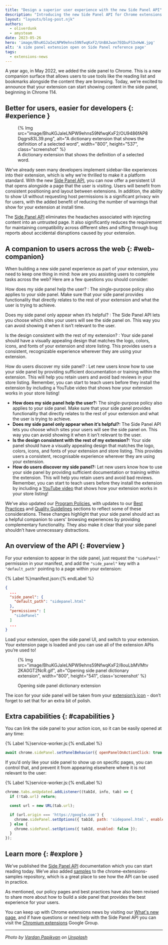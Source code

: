 ```yaml
---
title: "Design a superior user experience with the new Side Panel API"
description: "Introducing the new Side Panel API for Chrome extensions."  
layout: "layouts/blog-post.njk"
authors:
  - oliverdunk
  - amysteam
date: 2023-05-26
hero: 'image/BhuKGJaIeLNPW9ehns59NfwqKxF2/UnBAJwan7EQbuFS3xHwW.jpg'
alt: 'A side panel extension open on Side Panel reference page'
tags:
  - extensions-news
---
```


A year ago, in May 2022, we added the side panel to Chrome. This is a new companion surface that
allows users to use tools like the reading list and bookmarks alongside the content they are
browsing. Today, we’re excited to announce that your extension can start showing content in the side
panel, beginning in Chrome 114.

## Better for users, easier for developers {: #experience }

<figure>
  {% Img src="image/BhuKGJaIeLNPW9ehns59NfwqKxF2/OU9486fAP8Dqgrs83L39.png", alt="A dictionary extension that shows the definition of a selected word", width="800", height="537", class="screenshot" %}
  <figcaption>
  A dictionary extension that shows the definition of a selected word.
  </figcaption>
</figure>

We’ve already seen many developers implement sidebar-like experiences into their extension, which is
why we're thrilled to make it a platform standard. With the new [Side Panel API][api-sidepanel], you
can now offer a persistent UI that opens alongside a page that the user is visiting. Users will
benefit from consistent positioning and layout between extensions. In addition, the ability to show
UI without requesting host permissions is a significant privacy win for users, with the added
benefit of reducing the number of warnings that show for your extension at install time.

The [Side Panel API][api-sidepanel] eliminates the headaches associated with injecting content into
an untrusted page. It also significantly reduces the requirement for maintaining compatibility
across different sites and sifting through bug reports about accidental disruptions caused by your
extension.

## A companion to users across the web {: #web-companion}

When building a new side panel experience as part of your extension, you need to keep one thing in
mind: how are you assisting users to complete tasks across the web? Here are a few questions you
should consider:

How does my side panel help the user?
: The single-purpose policy also applies to your side panel. Make sure that your side panel provides functionality that directly relates to the rest of your extension and what the user is trying to achieve.

Does my side panel only appear when it’s helpful?
: The Side Panel API lets you choose which sites your users will see the side panel on. This way you can avoid showing it when it isn’t relevant to the user.

Is the design consistent with the rest of my extension?
: Your side panel should have a visually appealing design that matches the logo, colors, icons, and fonts of your extension and store listing. This provides users a consistent, recognizable experience wherever they are using your extension.

How do users discover my side panel?
: Let new users know how to use your side panel by providing sufficient documentation or training within the extension. This will help you retain users and avoid bad reviews in your store listing. Remember, you can start to teach users before they install the extension by including a YouTube video that shows how your extension works in your store listing!

* **How does my side panel help the user?:** The single-purpose policy also applies to your side panel. Make sure that your side panel provides functionality that directly relates to the rest of your extension and what the user is trying to achieve.
* **Does my side panel only appear when it’s helpful?:** The Side Panel API lets you choose which sites your users will see the side panel on. This way you can avoid showing it when it isn’t relevant to the user.
* **Is the design consistent with the rest of my extension?:** Your side panel should have a visually appealing design that matches the logo, colors, icons, and fonts of your extension and store listing. This provides users a consistent, recognisable experience wherever they are using your extension.
* **How do users discover my side panel?:** Let new users know how to use your side panel by providing sufficient documentation or training within the extension. This will help you retain users and avoid bad reviews. Remember, you can start to teach users before they install the extension by including a [YouTube video][cws-graphics] that shows how your extension works in your store listing!

We’ve also updated our [Program Policies](/docs/webstore/program-policies/), with updates to our [Best Practices](/docs/webstore/program-policies/best-practices/) and [Quality Guidelines](/docs/webstore/program-policies/quality-guidelines/) sections to reflect some of these considerations. These changes highlight that your side panel should act as a helpful companion to users' browsing experiences by providing complementary functionality. They also make it clear that your side panel shouldn’t have unnecessary distractions.

## An overview of the API {: #overview }

For your extension to appear in the side panel, just request the `"sidePanel"` permission in your manifest, and add the `"side_panel"` key with a `"default_path"` pointing to a page within your extension:

{% Label %}manifest.json:{% endLabel %}

```json
{
  ...
  "side_panel": {
    "default_path": "sidepanel.html"
  },
  "permissions": [
    "sidePanel"
  ]
  ...
}
```

Load your extension, open the side panel UI, and switch to your extension. Your extension page is loaded and you can use all of the extension APIs you’re used to!

<figure>

{% Img src="image/BhuKGJaIeLNPW9ehns59NfwqKxF2/8ouLbMVMtv2KA0GT2NcR.gif", alt="Opening side panel dictionary extension", width="800", height="541", class='screenshot' %}
  
  <figcaption>
    Opening side panel dictionary extension
  </figcaption>
</figure>

The icon for your side panel will be taken from your [extension’s icon][manifest-icon] - don’t forget to set that for an extra bit of polish.

## Extra capabilities {: #capabilities }

You can link the side panel to your action icon, so it can be easily opened at any time:

{% Label %}service-worker.js:{% endLabel %}

```js
await chrome.sidePanel.setPanelBehavior({ openPanelOnActionClick: true });
```

If you’d only like your side panel to show up on specific pages, you can control that, and prevent
it from appearing elsewhere where it is not relevant to the user:

{% Label %}service-worker.js:{% endLabel %}

```js
chrome.tabs.onUpdated.addListener((tabId, info, tab) => {
  if (!tab.url) return;

  const url = new URL(tab.url);

  if (url.origin === 'https://google.com') {
    chrome.sidePanel.setOptions({ tabId, path: 'sidepanel.html', enabled: true });
  } else {
    chrome.sidePanel.setOptions({ tabId, enabled: false });
  }
});
```

## Learn more {: #explore }

We’ve published the [Side Panel API][api-sidepanel] documentation which you can start reading today. We’ve also added [samples][gh-sidepanel-samples] to the chrome-extensions-samples repository, which is a great place to see how the API can be used in practice.

As mentioned, our policy pages and best practices have also been revised to share more about how to build a side panel that provides the best experience for your users.

You can keep up with Chrome extensions news by visiting our [What's new page][whats-new], and if have questions or need help with the Side Panel API you can visit the [Chromium extensions][chromium-groups] Google Group.

---

_Photo by [Vardan Papikyan][unsplash-vardan] on [Unsplash][unsplash]_
  
[api-sidepanel]: /docs/extensions/reference/sidepanel
[cws-graphics]: /docs/webstore/cws-dashboard-listing/#graphic-assets
[whats-new]: /docs/extensions/whatsnew/
[chromium-groups]: https://groups.google.com/a/chromium.org/g/chromium-extensions
[gh-sidepanel-samples]: https://github.com/GoogleChrome/chrome-extensions-samples/tree/main/functional-samples/
[gh-sidepanel-dictionary]: https://github.com/GoogleChrome/chrome-extensions-samples/tree/main/functional-samples/sample.sidepanel-dictionary
[manifest-icon]: /docs/extensions/mv3/manifest/icons/
[unsplash-vardan]: https://unsplash.com/@timberfoster?utm_source=unsplash&utm_medium=referral&utm_content=creditCopyText
[unsplash]: https://unsplash.com/photos/lSegRSDBMLw?utm_source=unsplash&utm_medium=referral&utm_content=creditCopyText
